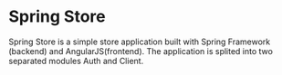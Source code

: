 # Spring Store



Spring Store is a simple store application built with Spring Framework (backend) and AngularJS(frontend).
The application is splited into two separated modules Auth and Client.
